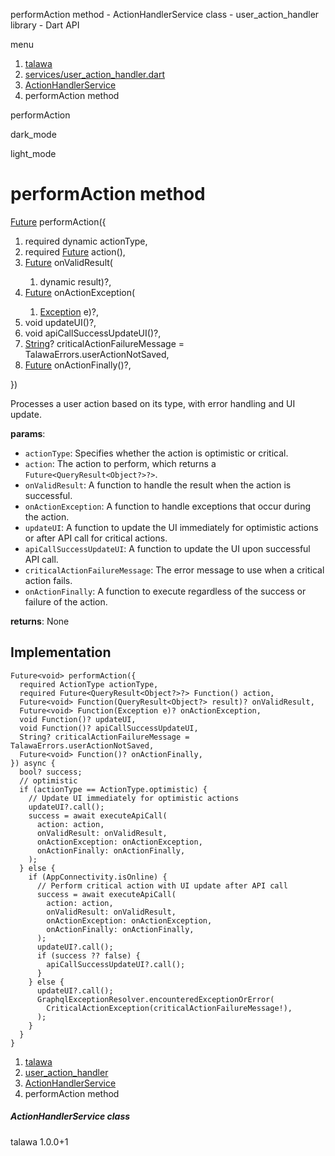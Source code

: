 




performAction method - ActionHandlerService class - user\_action\_handler library - Dart API







menu

1. [talawa](../../index.html)
2. [services/user\_action\_handler.dart](../../file-___home_harshil_Desktop_open-source_palisadoes_talawa_lib_services_user_action_handler/)
3. [ActionHandlerService](../../file-___home_harshil_Desktop_open-source_palisadoes_talawa_lib_services_user_action_handler/ActionHandlerService-class.html)
4. performAction method

performAction


dark\_mode

light\_mode




# performAction method


[Future](https://api.flutter.dev/flutter/dart-core/Future-class.html)<void>
performAction({

1. required dynamic actionType,
2. required [Future](https://api.flutter.dev/flutter/dart-core/Future-class.html) action(),
3. [Future](https://api.flutter.dev/flutter/dart-core/Future-class.html)<void> onValidResult(
   1. dynamic result)?,
4. [Future](https://api.flutter.dev/flutter/dart-core/Future-class.html)<void> onActionException(
   1. [Exception](https://api.flutter.dev/flutter/dart-core/Exception-class.html) e)?,
5. void updateUI()?,
6. void apiCallSuccessUpdateUI()?,
7. [String](https://api.flutter.dev/flutter/dart-core/String-class.html)? criticalActionFailureMessage = TalawaErrors.userActionNotSaved,
8. [Future](https://api.flutter.dev/flutter/dart-core/Future-class.html)<void> onActionFinally()?,

})

Processes a user action based on its type, with error handling and UI update.

**params**:

* `actionType`: Specifies whether the action is optimistic or critical.
* `action`: The action to perform, which returns a `Future<QueryResult<Object?>?>`.
* `onValidResult`: A function to handle the result when the action is successful.
* `onActionException`: A function to handle exceptions that occur during the action.
* `updateUI`: A function to update the UI immediately for optimistic actions or after API call for critical actions.
* `apiCallSuccessUpdateUI`: A function to update the UI upon successful API call.
* `criticalActionFailureMessage`: The error message to use when a critical action fails.
* `onActionFinally`: A function to execute regardless of the success or failure of the action.

**returns**:
None


## Implementation

```
Future<void> performAction({
  required ActionType actionType,
  required Future<QueryResult<Object?>?> Function() action,
  Future<void> Function(QueryResult<Object?> result)? onValidResult,
  Future<void> Function(Exception e)? onActionException,
  void Function()? updateUI,
  void Function()? apiCallSuccessUpdateUI,
  String? criticalActionFailureMessage = TalawaErrors.userActionNotSaved,
  Future<void> Function()? onActionFinally,
}) async {
  bool? success;
  // optimistic
  if (actionType == ActionType.optimistic) {
    // Update UI immediately for optimistic actions
    updateUI?.call();
    success = await executeApiCall(
      action: action,
      onValidResult: onValidResult,
      onActionException: onActionException,
      onActionFinally: onActionFinally,
    );
  } else {
    if (AppConnectivity.isOnline) {
      // Perform critical action with UI update after API call
      success = await executeApiCall(
        action: action,
        onValidResult: onValidResult,
        onActionException: onActionException,
        onActionFinally: onActionFinally,
      );
      updateUI?.call();
      if (success ?? false) {
        apiCallSuccessUpdateUI?.call();
      }
    } else {
      updateUI?.call();
      GraphqlExceptionResolver.encounteredExceptionOrError(
        CriticalActionException(criticalActionFailureMessage!),
      );
    }
  }
}
```

 


1. [talawa](../../index.html)
2. [user\_action\_handler](../../file-___home_harshil_Desktop_open-source_palisadoes_talawa_lib_services_user_action_handler/)
3. [ActionHandlerService](../../file-___home_harshil_Desktop_open-source_palisadoes_talawa_lib_services_user_action_handler/ActionHandlerService-class.html)
4. performAction method

##### ActionHandlerService class





talawa
1.0.0+1






